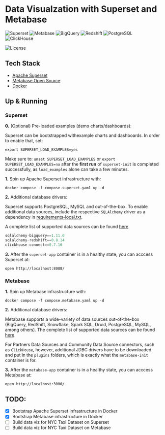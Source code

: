 # Data Visualzation with Superset and Metabase

![Superset](https://img.shields.io/badge/Superset-0A2933?style=flat&logo=apache&logoColor=F8FDFF&labelColor=0A2933)
![Metabase](https://img.shields.io/badge/Metabase-509EE3?style=flat&logo=metabase&logoColor=white&labelColor=65A9E7)
![BigQuery](https://img.shields.io/badge/BigQuery-3772FF?style=flat&logo=googlebigquery&logoColor=white&labelColor=3772FF)
![Redshift](https://img.shields.io/badge/AWS_Redshift-2766A7?style=flat&logo=Amazon%20RedShift&logoColor=white&labelColor=2766A7)
![PostgreSQL](https://img.shields.io/badge/PostgreSQL-336791?style=flat&logo=postgresql&logoColor=white&labelColor=336791)
![ClickHouse](https://img.shields.io/badge/ClickHouse-151515?style=flat&logo=clickhouse&logoColor=FBFD73&labelColor=151515)

![License](https://img.shields.io/badge/license-CC--BY--SA--4.0-31393F?style=flat&logo=creativecommons&logoColor=black&labelColor=white)


## Tech Stack
- [Apache Superset](https://superset.apache.org/)
- [Metabase Open Source](https://www.metabase.com/start/oss/)
- [Docker](https://docs.docker.com/get-docker/)


## Up & Running

### Superset

**0.** (Optional) Pre-loaded examples (demo charts/dashboards):

Superset can be bootstrapped withexample charts and dashboards. In order to enable that, set:
```shell
export SUPERSET_LOAD_EXAMPLES=yes
```

Make sure to: `unset SUPERSET_LOAD_EXAMPLES` or `export SUPERSET_LOAD_EXAMPLES=no`  after the **first run** of `superset-init` is completed successfully, as `load_examples` alone can take a few minutes.

**1.** Spin up Apache Superset infrastructure with:
```shell
docker compose -f compose.superset.yaml up -d
```

**2.** Additional database drivers:

Superset supports PostgreSQL, MySQL and out-of-the-box. To enable additional data sources, include the respective `SQLAlchemy` driver as a dependency in [requirements-local.txt](./superset/requirements-local.txt). 

A complete list of supported data sources can be found [here](https://superset.apache.org/docs/databases/installing-database-drivers/).

```python
sqlalchemy-bigquery==1.11.0
sqlalchemy-redshift==0.8.14
clickhouse-connect==0.7.16
```

**3.** After the `superset-app` container is in a healthy state, you can acccess Superset at:
```shell
open http://localhost:8088/
```


### Metabase

**1.** Spin up Metabase infrastructure with:

```shell
docker compose -f compose.metabase.yaml up -d
```

**2.** Additional database drivers:

Metabase supports a wide-variety of data sources out-of-the-box (BigQuery, RedShift, Snowflake, Spark SQL, Druid, PostgreSQL, MySQL, among others). The complete list of supported data sources can be found [here](https://www.metabase.com/data_sources/).

For Partners Data Sources and Community Data Source connectors, such as `ClickHouse`, however, additional JDBC drivers have to be downloaded and put in the `plugins` folders, which is exactly what the `metabase-init` container is for.


**3.** After the `metabase-app` container is in a healthy state, you can acccess Metabase at:
```shell
open http://localhost:3000/
```


## TODO:
- [x] Bootstrap Apache Superset infrastructure in Docker
- [x] Bootstrap Metabase infrastructure in Docker
- [ ] Build data viz for NYC Taxi Dataset on Superset
- [ ] Build data viz for NYC Taxi Dataset on Metabase